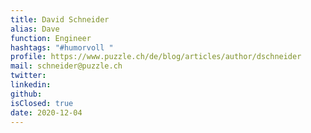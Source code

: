 ```yaml
---
title: David Schneider
alias: Dave
function: Engineer
hashtags: "#humorvoll "
profile: https://www.puzzle.ch/de/blog/articles/author/dschneider
mail: schneider@puzzle.ch
twitter:
linkedin:
github:
isClosed: true
date: 2020-12-04
---
```

